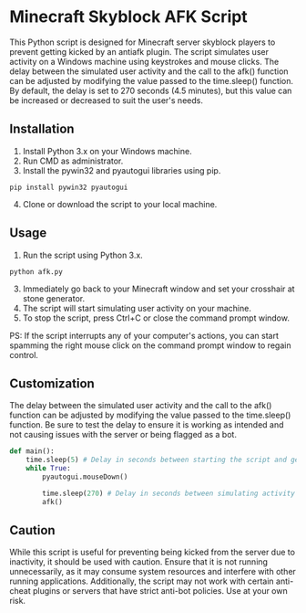 # Minecraft Skyblock AFK Script

This Python script is designed for Minecraft server skyblock players to prevent getting kicked by an antiafk plugin. The script simulates user activity on a Windows machine using keystrokes and mouse clicks. The delay between the simulated user activity and the call to the afk() function can be adjusted by modifying the value passed to the time.sleep() function. By default, the delay is set to 270 seconds (4.5 minutes), but this value can be increased or decreased to suit the user's needs.

## Installation

1. Install Python 3.x on your Windows machine.
2. Run CMD as administrator.
3. Install the pywin32 and pyautogui libraries using pip. 
```
pip install pywin32 pyautogui
```
4. Clone or download the script to your local machine.

## Usage

1. Run the script using Python 3.x.
```
python afk.py
```
3. Immediately go back to your Minecraft window and set your crosshair at stone generator.
2. The script will start simulating user activity on your machine.
3. To stop the script, press Ctrl+C or close the command prompt window.

PS: If the script interrupts any of your computer's actions, you can start spamming the right mouse click on the command prompt window to regain control.

## Customization

The delay between the simulated user activity and the call to the afk() function can be adjusted by modifying the value passed to the time.sleep() function. Be sure to test the delay to ensure it is working as intended and not causing issues with the server or being flagged as a bot.

```python
def main():
    time.sleep(5) # Delay in seconds between starting the script and getting back to minecraft window
    while True:
        pyautogui.mouseDown()

        time.sleep(270) # Delay in seconds between simulating activity (default: 4 min 30 sec)
        afk()
```

## Caution

While this script is useful for preventing being kicked from the server due to inactivity, it should be used with caution. Ensure that it is not running unnecessarily, as it may consume system resources and interfere with other running applications. Additionally, the script may not work with certain anti-cheat plugins or servers that have strict anti-bot policies. Use at your own risk.
